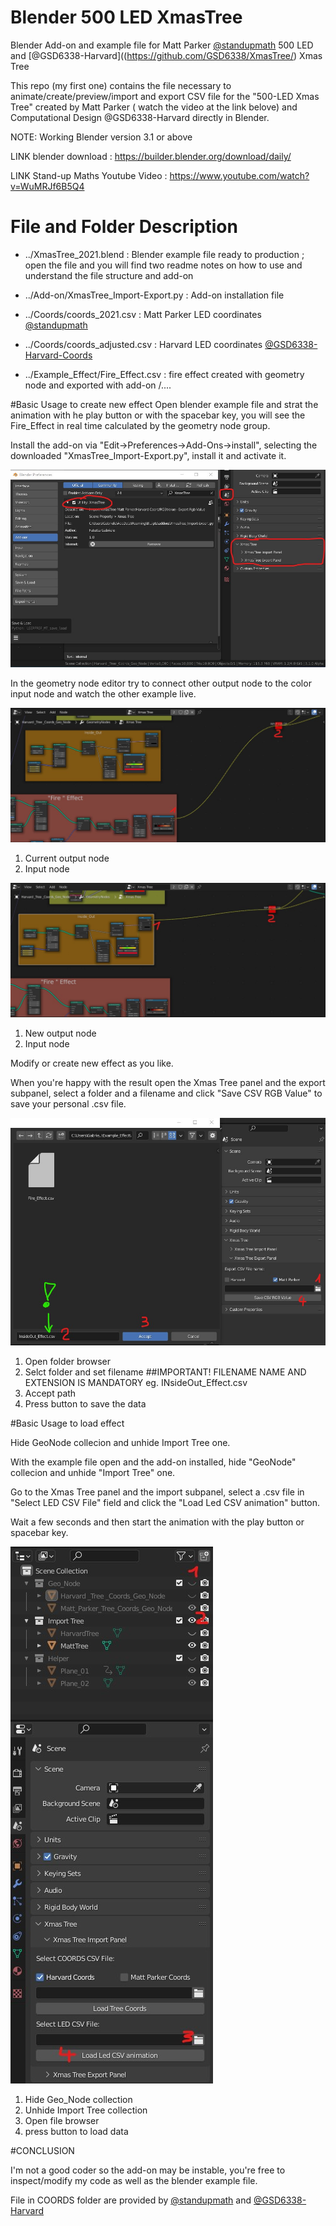 # Blender 500 LED XmasTree
Blender Add-on and example file for Matt Parker [@standupmath](https://github.com/standupmaths/xmastree2021) 500 LED and [@GSD6338-Harvard]((https://github.com/GSD6338/XmasTree/) Xmas Tree

This repo (my first one) contains the file necessary to animate/create/preview/import and export CSV file for the "500-LED Xmas Tree" created by Matt Parker ( watch the video at the link belove) and Computational Design @GSD6338-Harvard directly in Blender.

NOTE: Working Blender version 3.1 or above 

LINK blender download : https://builder.blender.org/download/daily/

LINK Stand-up Maths Youtube Video : https://www.youtube.com/watch?v=WuMRJf6B5Q4

# File and Folder Description

  * ../XmasTree_2021.blend :  Blender example file ready to production ; open the file and you will find two readme notes on how to use and understand the file structure and add-on

 * ../Add-on/XmasTree_Import-Export.py : Add-on installation file
  
 * ../Coords/coords_2021.csv :  Matt Parker LED coordinates [@standupmath](https://github.com/standupmaths/xmastree2021)                                                                                                                
 * ../Coords/coords_adjusted.csv : Harvard LED coordinates [@GSD6338-Harvard-Coords](https://github.com/GSD6338/XmasTree/tree/main/misc)
  
 * ../Example_Effect/Fire_Effect.csv : fire effect created with geometry node and exported with add-on
                   /....  
  
#Basic Usage to create new effect
Open blender example file and strat the animation with he play button or with the spacebar key, you will see the Fire_Effect in real time calculated by the geometry node group.

Install the add-on via "Edit->Preferences->Add-Ons->install", selecting the downloaded "XmasTree_Import-Export.py", install it and activate it.

![](/assets/images/Add_on_Install.jpg)

In the geometry node editor try to connect other output node to the color input node and watch the other example live.

![](/assets/images/Blender_Open.jpg)
1. Current output node
2. Input node

![](/assets/images/Geo_Node_example_02.jpg)
1. New output node
2. Input node

Modify or create new effect as you like.

When you're happy with the result open the Xmas Tree panel and the export subpanel, select a folder and a filename and click "Save CSV RGB Value" to save your personal .csv file.

![](/assets/images/Geo_Node_example_03.jpg)
1. Open folder browser
2. Selct folder and set filename ##IMPORTANT! FILENAME NAME AND EXTENSION IS MANDATORY eg. INsideOut_Effect.csv 
3. Accept path
4. Press button to save the data



#Basic Usage to load effect

Hide GeoNode collecion and unhide Import Tree one. 

With the example file open and the add-on installed, hide "GeoNode" collecion and unhide "Import Tree" one.

Go to the Xmas Tree panel and the import subpanel, select a .csv file in "Select LED CSV File" field  and click the "Load Led CSV animation" button.

Wait a few seconds and then start the animation with the play button or spacebar key.

![](/assets/images/Load_Effect_01.jpg)
1. Hide Geo_Node collection
2. Unhide Import Tree collection
3. Open file browser
4. press button to load data

#CONCLUSION

I'm not a good coder so the add-on may be instable, you're free to inspect/modify my code as well as the blender example file.

File in COORDS folder are provided by [@standupmath](https://github.com/standupmaths/xmastree2021) and [@GSD6338-Harvard](https://github.com/GSD6338/XmasTree)

